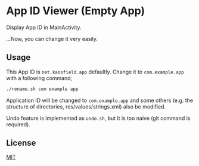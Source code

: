 # App ID Viewer (Empty App)

Display App ID in MainActivity.

...Now, you can change it very easily.

## Usage

This App ID is `net.kaosfield.app` defaultly. Change it to `com.example.app` with a following command;

```sh
./rename.sh com example app
```

Application ID will be changed to `com.example.app` and some others (e.g. the structure of directories, res/values/strings.xml) also be modified.

Undo feature is implemented as `undo.sh`, but it is too naive (git command is required).

## License

[MIT](http://opensource.org/licenses/MIT)
